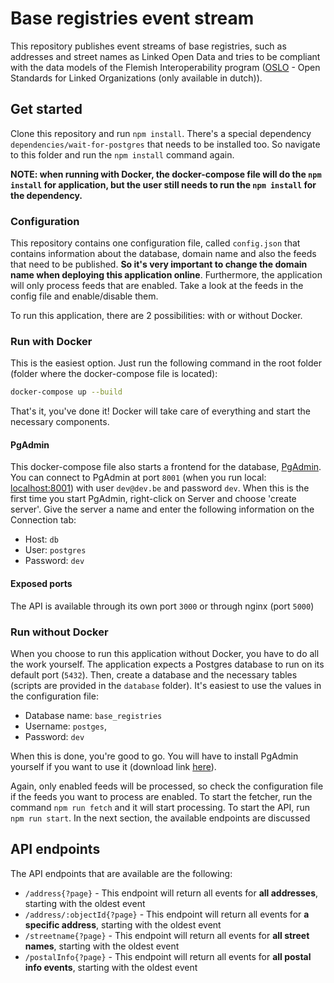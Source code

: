 # Base registries event stream

This repository publishes event streams of base registries, such as addresses and street names as Linked Open Data and tries to be compliant with the data models of the Flemish Interoperability program ([OSLO](https://data.vlaanderen.be/) - Open Standards for Linked Organizations (only available in dutch)).

## Get started

Clone this repository and run `npm install`. There's a special dependency `dependencies/wait-for-postgres` that needs to be installed too. So navigate to this folder and run the `npm install` command again.

**NOTE: when running with Docker, the docker-compose file will do the `npm install` for application, but the user still needs to run the `npm install` for the dependency.**

### Configuration

This repository contains one configuration file, called `config.json` that contains information about the database, domain name and also the feeds that need to be published. **So it's very important to change the domain name when deploying this application online**. Furthermore, the application will only process feeds that are enabled. Take a look at the feeds in the config file and enable/disable them.

To run this application, there are 2 possibilities: with or without Docker.

### Run with Docker

This is the easiest option. Just run the following command in the root folder (folder where the docker-compose file is located):

```bash
docker-compose up --build
```

That's it, you've done it! Docker will take care of everything and start the necessary components.

#### PgAdmin

This docker-compose file also starts a frontend for the database, [PgAdmin](https://www.pgadmin.org/). You can connect to PgAdmin at port `8001` (when you run local: [localhost:8001](http://localhost:8001)) with user `dev@dev.be` and password `dev`. When this is the first time you start PgAdmin, right-click on Server and choose 'create server'. Give the server a name and enter the following information on the Connection tab:

- Host: `db`
- User: `postgres`
- Password: `dev`

#### Exposed ports

The API is available through its own port `3000` or through nginx (port `5000`)

### Run without Docker

When you choose to run this application without Docker, you have to do all the work yourself. The application expects a Postgres database to run on its default port (`5432`). Then, create a database and the necessary tables (scripts are provided in the `database` folder). It's easiest to use the values in the configuration file:

- Database name: `base_registries`
- Username: `postges`,
- Password: `dev`

When this is done, you're good to go. You will have to install PgAdmin yourself if you want to use it (download link [here](https://www.pgadmin.org/download/)).

Again, only enabled feeds will be processed, so check the configuration file if the feeds you want to process are enabled. To start the fetcher, run the command `npm run fetch` and it will start processing. To start the API, run `npm run start`. In the next section, the available endpoints are discussed

## API endpoints

The API endpoints that are available are the following:

- `/address{?page}` - This endpoint will return all events for **all addresses**, starting with the oldest event
- `/address/:objectId{?page}` - This endpoint will return all events for **a specific address**, starting with the oldest event
- `/streetname{?page}` - This endpoint will return all events for **all street names**, starting with the oldest event
- `/postalInfo{?page}` - This endpoint will return all events for **all postal info events**, starting with the oldest event
